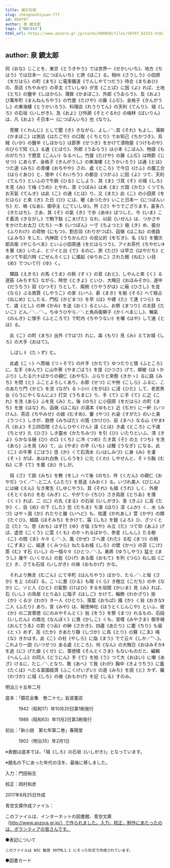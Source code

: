 ```yaml
---
title: 城の石垣
slug: chengnoshiyuan-f77
id: 050797
author: 泉 鏡太郎
tags: ["NDC914"]
html_url: https://www.aozora.gr.jp/cards/000050/files/50797_62553.html
---
```


## author: 泉 鏡太郎

同《おな》じことを、東京《とうきやう》では世界一《せかいいち》、地方《ちはう》では日本一《につぽんいち》と誇《ほこ》る。相州《さうしう》小田原《をだはら》の町《まち》に電車鐵道《でんしやてつだう》待合《まちあひ》の、茶店《ちやみせ》の亭主《ていしゆ》が言《ことば》に因《よ》れば、土地《とち》の鹽辛《しほから》、蒲鉾《かまぼこ》、外郎《うゐらう》、及《およ》び萬年町《まんねんちやう》の竹屋《たけや》の藤《ふぢ》、金格子《きんがうし》の東海棲《とうかいろう》、料理店《れうりてん》の天利《てんり》、城《しろ》の石垣《いしがき》、及《およ》び外廓《そとぐるわ》の梅林《ばいりん》は、凡《およ》そ日本一《につぽんいち》也《なり》。

　莞爾《くわんじ》として聞《き》きながら、よし／＼其《それ》もよし、蒲鉾《かまぼこ》は旅店《はたごや》の口取《くちとり》でお知己《ちかづき》、烏賊《いか》の鹽辛《しほから》は節季《せつき》をかけて漬物屋《つけものや》のびらで知《し》る通《とほり》、外郎《うゐらう》は小本《こほん》、物語《ものがたり》で懇意《こんい》なるべし。竹屋《たけや》の藤《ふぢ》は時節《じせつ》にあらず、金格子《きんがうし》の東海樓《とうかいろう》は通《とほ》つた道《みち》の青樓《おちやや》さの、處《ところ》で今日《けふ》の腹工合《はらぐあひ》と、懷中《くわいちう》の都合《つがふ》に因《よ》つて、天利《てんり》といふので午餉《ひる》にしよう、其《ま》づ其《そ》の城《しろ》を見《み》て梅《うめ》とやれ、莟《つぼみ》は未《ま》だ固《かた》くツてもお天氣《てんき》は此《こ》の通《とほ》り、又《また》此《こ》の小田原《をだはら》と來《き》た日《ひ》には、暖《あつたか》いこと日本一《につぽんいち》だ、喃《なあ》、御亭主《ごていしゆ》。然《さ》やうでござります。喜多八《きたはち》、さあ、其《そ》の氣《き》で歩《あゆ》ばつしと、今《いま》こそ着流《きながし》で駒下駄《こまげた》なれ、以前《いぜん》は、つかさやをかけたお太刀《たち》一本《いつぽん》一寸《ちよつと》極《き》め、振分《ふりわけ》の荷物《にもつ》、割合羽《わりがつぱ》、函嶺《はこね》の夜路《よみち》をした、内神田《うちかんだ》の叔父的《をぢき》、名《な》を彌次郎兵衞《やじろべゑ》といふ小田原通《をだはらつう》、アイお茶代《ちやだい》を置《お》いたよ、とヅイと出《で》るのに、旅《たび》は早立《はやだち》とあつて午前六時《ごぜんろくじ》に搖起《ゆりおこ》された眠《ねむ》い目《め》でついて行《ゆ》く。

　驛路《えきろ》の馬《うま》の鈴《すゞ》の音《おと》、しやんと來《く》る道筋《みちすぢ》ながら、時世《ときよ》といひ、大晦日《おほみそか》、道中《だうちう》寂《ひつそ》りとして、兩側《りやうがは》に廂《ひさし》を並《なら》ぶる商賈《しやうこ》の家《いへ》、薪《まき》を揃《そろ》へて根占《ねじめ》にしたる、門松《かどまつ》を早《は》や建《た》て連《つら》ねて、歳《とし》の神《かみ》を送《おく》るといふ、お祭《まつり》の太鼓《たいこ》どん／＼／＼。ちゆうひやら／＼と角兵衞獅子《かくべゑじし》、暢氣《のんき》に懷手《ふところで》で町内《ちやうない》を囃《はや》して通《とほ》る。

　此《こ》の町《まち》出外《ではづ》れに、森《もり》見《み》えてお城《しろ》の大手《おほて》。

　しばし彳《たゝず》む。

　此處《こゝ》へ筒袖《つゝそで》の片手《かたて》ゆつたりと懷《ふところ》に、左手《ゆんで》に山牛蒡《やまごばう》を提《ひつさ》げて、頬被《ほゝかぶり》したる六十ばかりの親仁《おやぢ》、ぶらりと來懸《きかゝ》るに路《みち》を問《と》ふことよろしくあり。お節《せつ》にや拵《こしら》ふるに、このあたり門《かど》を流《なが》るゝ小川《をがは》に浸《ひた》して、老若男女《らうにやくなんによ》打交《うちまじ》り、手《て》に手《て》に之《これ》を洗《あら》ふを見《み》た。後《のち》に小田原《をだはら》の町《まち》を放《はな》れ、函嶺《はこね》の湯本《ゆもと》近《ぢか》に一軒《いつけん》、茶店《ちやみせ》の娘《むすめ》、窶《やつ》れ姿《すがた》のいと美《うつく》しきが、路傍《みちばた》の筧《かけひ》、前《まへ》なる山《やま》凡《およ》そ三四百間《さんしひやくけん》遠《とほ》き處《ところ》に千歳《ちとせ》久《ひさ》しき靈水《かたちみづ》を引《ひ》いたりといふ、清《きよ》らかなる樋《ひ》の口《くち》に冷《つめ》たき其《そ》の土《つち》を洗《あら》ふを見《み》て、山《やま》の芋《いも》は鰻《うなぎ》になる、此《こ》の牛蒡《ごばう》恁《か》くて石清水《いはしみづ》に身《み》を灌《そゝ》がば、あはれ白魚《しらうを》に化《くわ》しやせんと、そゞろ胸《むね》に手《て》を置《お》きしが。

　扨《さ》て路《みち》を教《をし》へて後《のち》、件《くだん》の親仁《おやぢ》つく／″＼と二人《ふたり》を見送《みおく》る。いづれ美人《びじん》には縁《えん》なき衆生《しゆじやう》、其《それ》も嬉《うれ》しく、外廓《そとぐるわ》を右《みぎ》に、やがて小《ちひ》さき鳥居《とりゐ》を潛《くゞ》れば、二《に》の丸《まる》の石垣《いしがき》、急《きふ》に高《たか》く、目《め》の下《した》忽《たちま》ち濠《ほり》深《ふか》く、水《みづ》はやゝ涸《か》れたりと雖《いへど》も、枯蘆《かれあし》萱《かや》の類《たぐひ》、細路《ほそみち》をかけて、霜《しも》を鎧《よろ》ひ、ざツくと立《た》つ。思《おも》はず行《ゆ》き惱《なや》み立《た》つて仰《あふ》げば、虚空《こくう》に雲《くも》のかゝれるばかり、參差《しんし》たる樹《こ》の間《ま》々々《／＼》、風《かぜ》さへ渡《わた》る松《まつ》の梢《こずゑ》に、組連《くみつら》ねたるお城《しろ》の壁《かべ》の苔《こけ》蒸《む》す石《いし》の一個々々《ひとつ／＼》。勇將《ゆうしやう》猛士《まうし》幾千《いくせん》の髭《ひげ》ある面《おもて》を列《つら》ねし如《ごと》き、さても石垣《いしがき》の俤《おもかげ》かな。

　それより無言《むごん》にて半町《はんちやう》ばかり、たら／＼と坂《さか》を上《のぼ》る。こゝに晝《ひる》も暗《くら》き樹立《こだち》の中《なか》に、ソと人《ひと》の氣勢《けはひ》するを垣間《かいま》見《み》れば、石《いし》の鳥居《とりゐ》に階子《はしご》かけて、輪飾《わかざり》掛《か》くる少《わか》き一人《ひとり》、落葉《おちば》掻《か》く翁《おきな》二人《ふたり》あり。宮《みや》は、報徳神社《はうとくじんじや》といふ、彼《か》の二宮尊徳《にのみやそんとく》翁《をう》を祭《まつ》れるもの、石段《いしだん》の南北《なんぼく》に畏《かしこ》くも、宮樣《みやさま》御手植《おんてうゑ》の對《つゐ》の榊《さかき》、四邊《あたり》に塵《ちり》も留《とゞ》めず、高《たか》きあたり靜《しづか》に鳥《とり》の聲《こゑ》鳴《な》きかはす。此《こ》の社《やしろ》に詣《まう》でて云々《しか／″＼》。これより一説《いつせつ》ある處《ところ》、何《なん》の大晦日《おほみそか》を逃《に》げた癖《くせ》に、尊徳樣《そんとくさま》もないものだと、編輯《へんしふ》の同人《どうにん》手《て》を拍《う》つて大《おほい》に嘲《あざ》けるに、たじ／＼となり、敢《あへ》て我《わが》胸中《きようちう》に蓄《たくは》へたる富國經濟《ふこくけいざい》の道《みち》を説《と》かず、纔《わづか》に城《しろ》の俤《おもかげ》を記《しる》すのみ。

明治三十五年二月













底本：「鏡花全集　巻二十七」岩波書店

　　　1942（昭和17）年10月20日第1刷発行

　　　1988（昭和63）年11月2日第3刷発行

初出：「新小説　第七年第二巻」春陽堂

　　　1902（明治35）年2月1日

※表題は底本では、「城《しろ》の石垣《いしがき》」となっています。

※題名の下にあった年代の注を、最後に移しました。

入力：門田裕志

校正：岡村和彦

2017年8月25日作成

青空文庫作成ファイル：

このファイルは、インターネットの図書館、青空文庫（http://www.aozora.gr.jp/）で作られました。入力、校正、制作にあたったのは、ボランティアの皆さんです。











●表記について


	このファイルは W3C 勧告 XHTML1.1 にそった形式で作成されています。







●図書カード
